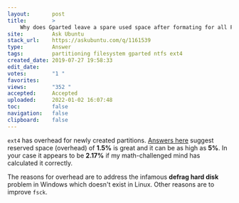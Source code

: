 ```yaml
---
layout:       post
title:        >
    Why does Gparted leave a spare used space after formating for all File Systems(ntfs,fat32,ex4)?
site:         Ask Ubuntu
stack_url:    https://askubuntu.com/q/1161539
type:         Answer
tags:         partitioning filesystem gparted ntfs ext4
created_date: 2019-07-27 19:58:33
edit_date:    
votes:        "1 "
favorites:    
views:        "352 "
accepted:     Accepted
uploaded:     2022-01-02 16:07:48
toc:          false
navigation:   false
clipboard:    false
---
```


`ext4` has overhead for newly created partitions. [Answers here][1] suggest reserved space (overhead) of **1.5%** is great and it can be as high as **5%**. In your case it appears to be **2.17%** if my math-challenged mind has calculated it correctly.

The reasons for overhead are to address the infamous **defrag hard disk** problem in Windows which doesn't exist in Linux. Other reasons are to improve `fsck`.


  [1]: https://askubuntu.com/questions/131516/new-ext4-partition-and-used-space
